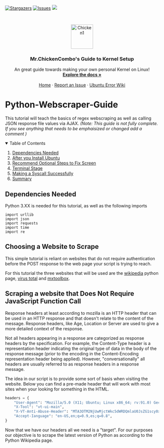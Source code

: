 [![Stargazers][stars-shield]][stars-url]
[![Issues][issues-shield]][issues-url]
![](https://komarev.com/ghpvc/?username=PseudoSyntax&label=Views&style=flat-square&color=blueviolet)

&nbsp;
&nbsp;

[stars-shield]: https://img.shields.io/github/stars/PseudoSyntax/Ubuntu-20.04-Kernel-Setup-Instructions.svg?style=flat-square
[stars-url]: https://github.com/PseudoSyntax/Ubuntu-20.04-Kernel-Setup-Instructions/stargazers
<!--style=flat-square   and  style=for-the-badge-->
[issues-shield]: https://img.shields.io/github/issues/PseudoSyntax/Ubuntu-20.04-Kernel-Setup-Instructions.svg?style=flat-square
[issues-url]: https://github.com/PseudoSyntax/Ubuntu-20.04-Kernel-Setup-Instructions/issues


<!-- PROJECT LOGO -->

<p align="center">
  <a href="https://sketchywebsite.net/">
     <img width="72" alt="Chicken1" width="80" height="80" src="https://user-images.githubusercontent.com/43308680/132917546-e46cdfeb-0f53-4868-af4c-9c3a0742a332.PNG">
  </a>
  
  
  <h3 align="center">Mr.ChickenCombo's Guide to Kernel Setup</h3>

  <p align="center">
    An great guide towards making your own personal Kernel on Linux!
    <br />
    <a href="https://github.com/PseudoSyntax/Ubuntu-20.04-Kernel-Setup-Instructions/wiki"><strong>Explore the docs »</strong></a>
    <br />
    <br />
    <a href="https://github.com/PseudoSyntax/Ubuntu-20.04-Kernel-Setup-Instructions">Home</a>
    ·
    <a href="https://github.com/PseudoSyntax/Ubuntu-20.04-Kernel-Setup-Instructions/issues">Report an Issue</a>
    ·
    <a href="https://github.com/PseudoSyntax/Ubuntu-20.04-Kernel-Setup-Instructions/wiki">Ubuntu Error Wiki</a>
  </p>
</p>

# Python-Webscraper-Guide

This tutorial will teach the basics of regex webscraping as well as calling JSON response file values via AJAX. 
*(Note: This guide is not fully complete. If you see anything that needs to be emphaisized or changed add a comment )*



<!-- TABLE OF CONTENTS -->
<details open="open">
  <summary>Table of Contents</summary>
  <ol>
    <li>
      <a href="#Dependencies-Needed">Dependencies Needed</a>
    </li>
    <li><a href="#After-you-Install-Ubuntu">After you Install Ubuntu</a></li>
    <li><a href="#Recommend-Optional-Steps-to-Fix-Screen">Recommend Optional Steps to Fix Screen</a></li>
    <li><a href="#Terminal-Stage">Terminal Stage</a></li>
    <li><a href="#Making-a-Syscall-Successfully">Making a Syscall Successfully</a></li>
    <li><a href="#Summary">Summary</a></li>
  </ol>
</details>

## Dependencies Needed
Python 3.XX is needed for this tutorial, as well as the following imports

```
import urllib
import json
import requests
import time
import re
```

## Choosing a Website to Scrape

This simple tutorial is reliant on websites that do not require authentication before the POST response to the web page your script is trying to reach.

For this tutorial the three websites that will be used are the [wikipedia](https://en.wikipedia.org/wiki/Python_(programming_language)) python page, [virus total](https://www.virustotal.com/gui/home/upload) and [mxtoolbox](https://mxtoolbox.com/).


## Scraping a website that Does Not Require JavaScript Function Call

Response headers at least according to mozilla is an HTTP header that can be used in an HTTP response and that doesn't relate to the content of the message. Response headers, like Age, Location or Server are used to give a more detailed context of the response.

Not all headers appearing in a response are categorized as response headers by the specification. For example, the Content-Type header is a representation header indicating the original type of data in the body of the response message (prior to the encoding in the Content-Encoding representation header being applied). However, "conversationally" all headers are usually referred to as response headers in a response message.

The idea in our script is to provide some sort of basis when visiting the website. Below you can find a pre-made header that will work with most sites when your looking for something in the HTML.
 
```python
headers = {
    "User-Agent": "Mozilla/5.0 (X11; Ubuntu; Linux x86_64; rv:91.0) Gecko/20100101 Firefox/91.0",
    "X-Tool": "vt-ui-main",
    "X-VT-Anti-Abuse-Header": "MTA3OTM2NjUwMjctWkc5dWRDQmlaU0JsZG1scy0xNjMxMTE3NzQyLjY1",
    "Accept-Ianguage": "en-US,en;q=0.9,es;q=0.8",
}
```

Now that we have our headers all we need is a "target". For our purposes our objective is to scrape the latest version of Python as according to the Python Wikipedia page. 































